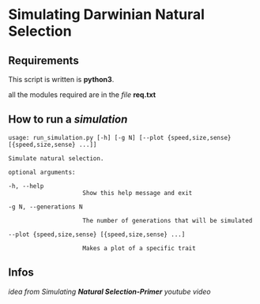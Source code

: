 # Simulating Darwinian Natural Selection

## Requirements
This script is written is **python3**.

all the modules required are in the *file* **req.txt**

## How to run a *simulation*

    usage: run_simulation.py [-h] [-g N] [--plot {speed,size,sense} [{speed,size,sense} ...]]

    Simulate natural selection.

    optional arguments:
   
    -h, --help            
                         Show this help message and exit
   
    -g N, --generations N
   
                         The number of generations that will be simulated
   
    --plot {speed,size,sense} [{speed,size,sense} ...]
   
                         Makes a plot of a specific trait

## Infos
_idea from Simulating **Natural Selection-Primer** youtube video_

